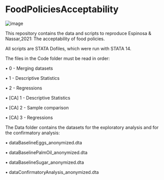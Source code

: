 # FoodPoliciesAcceptability
![image](https://user-images.githubusercontent.com/82210090/114180233-36b94400-9940-11eb-8d07-bbeb55f162b8.png)


This repository contains the data and scripts to reproduce Espinosa & Nassar,2021: The acceptability of food policies.



All scripts are STATA Dofiles, which were run with STATA 14. 


The files in the Code folder must be read in order:

• 0 - Merging datasets

• 1 - Descriptive Statistics

• 2 - Regressions

• [CA] 1 - Descriptive Statistics 

• [CA] 2 - Sample comparison

• [CA] 3 - Regressions

The Data folder contains the datasets for the exploratory analysis and for the confirmatory analysis:

• dataBaselineEggs_anonymized.dta

• dataBaselinePalmOil_anonymized.dta

• dataBaselineSugar_anonymized.dta

• dataConfirmatoryAnalysis_anonymized.dta
